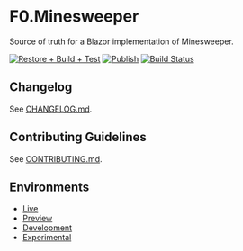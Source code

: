 # F0.Minesweeper
Source of truth for a Blazor implementation of Minesweeper.

[![Restore + Build + Test](https://github.com/Flash0ver/F0.Minesweeper/actions/workflows/restore-build-test.yml/badge.svg)](https://github.com/Flash0ver/F0.Minesweeper/actions/workflows/restore-build-test.yml)
[![Publish](https://github.com/Flash0ver/F0.Minesweeper/actions/workflows/publish.yml/badge.svg)](https://github.com/Flash0ver/F0.Minesweeper/actions/workflows/publish.yml)
[![Build Status](https://dev.azure.com/Flash0ver/F0.Minesweeper/_apis/build/status/Flash0ver.F0.Minesweeper?branchName=main)](https://dev.azure.com/Flash0ver/F0.Minesweeper/_build/latest?definitionId=4&branchName=main)

## Changelog
See [CHANGELOG.md](./CHANGELOG.md).

## Contributing Guidelines
See [CONTRIBUTING.md](./CONTRIBUTING.md).

## Environments
- [Live](https://flash0ver.github.io/F0-Games-Minesweeper)
- [Preview](https://flash0ver.github.io/F0-Games-Minesweeper-Preview)
- [Development](https://flash0ver.github.io/F0-Games-Minesweeper-Development)
- [Experimental](https://flash0ver.github.io/F0-Games-Minesweeper-Experimental)
